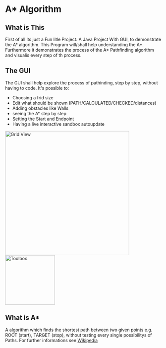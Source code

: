 # A* Algorithm
## What is This
First of all its just a Fun litle Project.
A Java Project With GUI, to demonstrate the A* algorithm.
This Program will/shall help understanding the A*.
Furthermore it demonstrates the process of the A* Pathfinding algorithm and visualis every step of th process.

## The GUI
The GUI shall help explore the process of pathinding, step by step, without having to code.
It's possible to:
* Choosing a frid size
* Edit what should be shown (PATH/CALCULATED/CHECKED/distances)
* Adding obstacles like Walls
* seeing the A* step by step
* Setting the Start and Endpoint
* Having a live interactive sandbox autoupdate

<img width="400" alt="Grid View" src="https://user-images.githubusercontent.com/59959982/115831279-adab0e00-a411-11eb-8091-828b2fc0ee5e.png"> <img width="160" alt="Toolbox" src="https://user-images.githubusercontent.com/59959982/115831306-b69bdf80-a411-11eb-98cd-d6ed9398d991.png">

## What is A*
A algorithm which finds the shortest path between two given points e.g. ROOT (start),
TARGET (stop), without testing every single possibilitys of Paths. 
For further informations see [Wikipedia](https://en.wikipedia.org/wiki/A*_search_algorithm)  


